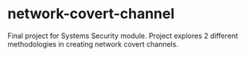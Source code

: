 # network-covert-channel

Final project for Systems Security module. Project explores 2 different methodologies in creating network covert channels.
